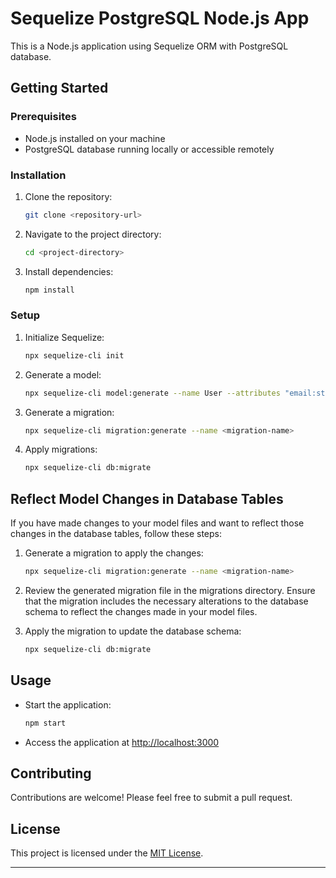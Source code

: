 # Sequelize PostgreSQL Node.js App

This is a Node.js application using Sequelize ORM with PostgreSQL database.

## Getting Started

### Prerequisites

- Node.js installed on your machine
- PostgreSQL database running locally or accessible remotely

### Installation

1. Clone the repository:

   ```bash
   git clone <repository-url>
   ```

2. Navigate to the project directory:

   ```bash
   cd <project-directory>
   ```

3. Install dependencies:

   ```bash
   npm install
   ```

### Setup

1. Initialize Sequelize:

   ```bash
   npx sequelize-cli init
   ```

2. Generate a model:

   ```bash
   npx sequelize-cli model:generate --name User --attributes "email:string,firstName:string,lastName:string"
   ```

3. Generate a migration:

   ```bash
   npx sequelize-cli migration:generate --name <migration-name>
   ```

4. Apply migrations:

   ```bash
   npx sequelize-cli db:migrate
   ```

## Reflect Model Changes in Database Tables

If you have made changes to your model files and want to reflect those changes in the database tables, follow these steps:

1. Generate a migration to apply the changes:

   ```bash
   npx sequelize-cli migration:generate --name <migration-name>
   ```

2. Review the generated migration file in the migrations directory. Ensure that the migration includes the necessary alterations to the database schema to reflect the changes made in your model files.

3. Apply the migration to update the database schema:

   ```bash
   npx sequelize-cli db:migrate
   ```

## Usage

- Start the application:

  ```bash
  npm start
  ```

- Access the application at [http://localhost:3000](http://localhost:3000)

## Contributing

Contributions are welcome! Please feel free to submit a pull request.

## License

This project is licensed under the [MIT License](LICENSE).

---